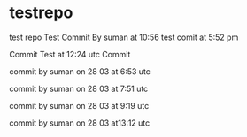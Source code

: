 # testrepo
test repo
Test Commit By suman at 10:56
test comit at 5:52 pm

Commit Test at 12:24 utc
Commit


commit by suman on 28 03 at 6:53 utc

commit by suman on 28 03 at 7:51 utc

commit by suman on 28 03 at 9:19 utc

commit by suman on 28 03 at13:12 utc

